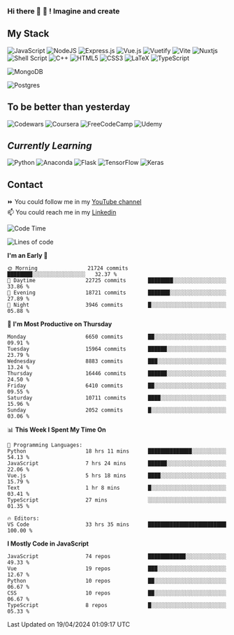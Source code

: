 ### Hi there 👋 🤖 ! Imagine and create

## My Stack
![JavaScript](https://img.shields.io/badge/javascript-%23323330.svg?style=for-the-badge&logo=javascript&logoColor=%23F7DF1E) ![NodeJS](https://img.shields.io/badge/node.js-6DA55F?style=for-the-badge&logo=node.js&logoColor=white) <img alt="Express.js" src="https://img.shields.io/badge/express.js%20-%23404d59.svg?&style=for-the-badge"/> ![Vue.js](https://img.shields.io/badge/vuejs-%2335495e.svg?style=for-the-badge&logo=vuedotjs&logoColor=%234FC08D) ![Vuetify](https://img.shields.io/badge/Vuetify-1867C0?style=for-the-badge&logo=vuetify&logoColor=AEDDFF) ![Vite](https://img.shields.io/badge/vite-%23646CFF.svg?style=for-the-badge&logo=vite&logoColor=white) ![Nuxtjs](https://img.shields.io/badge/Nuxt-002E3B?style=for-the-badge&logo=nuxtdotjs&logoColor=#00DC82) ![Shell Script](https://img.shields.io/badge/shell_script-%23121011.svg?style=for-the-badge&logo=gnu-bash&logoColor=white) ![C++](https://img.shields.io/badge/c++-%2300599C.svg?style=for-the-badge&logo=c%2B%2B&logoColor=white) ![HTML5](https://img.shields.io/badge/html5-%23E34F26.svg?style=for-the-badge&logo=html5&logoColor=white) ![CSS3](https://img.shields.io/badge/css3-%231572B6.svg?style=for-the-badge&logo=css3&logoColor=white) ![LaTeX](https://img.shields.io/badge/latex-%23008080.svg?style=for-the-badge&logo=latex&logoColor=white) ![TypeScript](https://img.shields.io/badge/typescript-%23007ACC.svg?style=for-the-badge&logo=typescript&logoColor=white)
<div>
  <img alt="MongoDB" src ="https://img.shields.io/badge/MongoDB-%234ea94b.svg?&style=for-the-badge&logo=mongodb&logoColor=white"/>
  
  ![Postgres](https://img.shields.io/badge/postgres-%23316192.svg?style=for-the-badge&logo=postgresql&logoColor=white)
</div>

## To be better than yesterday
![Codewars](https://img.shields.io/badge/Codewars-B1361E?style=for-the-badge&logo=codewars&logoColor=grey)
  ![Coursera](https://img.shields.io/badge/Coursera-%230056D2.svg?style=for-the-badge&logo=Coursera&logoColor=white)
  ![FreeCodeCamp](https://img.shields.io/badge/Freecodecamp-%23123.svg?&style=for-the-badge&logo=freecodecamp&logoColor=green)
  ![Udemy](https://img.shields.io/badge/Udemy-A435F0?style=for-the-badge&logo=Udemy&logoColor=white)

## *Currently Learning*
![Python](https://img.shields.io/badge/python-3670A0?style=for-the-badge&logo=python&logoColor=ffdd54) ![Anaconda](https://img.shields.io/badge/Anaconda-%2344A833.svg?style=for-the-badge&logo=anaconda&logoColor=white) 
![Flask](https://img.shields.io/badge/flask-%23000.svg?style=for-the-badge&logo=flask&logoColor=white) ![TensorFlow](https://img.shields.io/badge/TensorFlow-%23FF6F00.svg?style=for-the-badge&logo=TensorFlow&logoColor=white) ![Keras](https://img.shields.io/badge/Keras-%23D00000.svg?style=for-the-badge&logo=Keras&logoColor=white)

## Contact
⏩ You could follow me in my <a href="https://www.youtube.com/c/ViktorJimenezF" target="blank">YouTube channel</a>   <br>
📫 You could reach me in my <a href="https://www.linkedin.com/in/victorjuanjimenez/" target="blank">Linkedin</a>  

<!--START_SECTION:waka-->
![Code Time](http://img.shields.io/badge/Code%20Time-2%2C201%20hrs%204%20mins-blue)

![Lines of code](https://img.shields.io/badge/From%20Hello%20World%20I%27ve%20Written-91.0%20million%20lines%20of%20code-blue)

**I'm an Early 🐤** 

```text
🌞 Morning                21724 commits       ████████░░░░░░░░░░░░░░░░░   32.37 % 
🌆 Daytime                22725 commits       ████████░░░░░░░░░░░░░░░░░   33.86 % 
🌃 Evening                18721 commits       ███████░░░░░░░░░░░░░░░░░░   27.89 % 
🌙 Night                  3946 commits        █░░░░░░░░░░░░░░░░░░░░░░░░   05.88 % 
```
📅 **I'm Most Productive on Thursday** 

```text
Monday                   6650 commits        ██░░░░░░░░░░░░░░░░░░░░░░░   09.91 % 
Tuesday                  15964 commits       ██████░░░░░░░░░░░░░░░░░░░   23.79 % 
Wednesday                8883 commits        ███░░░░░░░░░░░░░░░░░░░░░░   13.24 % 
Thursday                 16446 commits       ██████░░░░░░░░░░░░░░░░░░░   24.50 % 
Friday                   6410 commits        ██░░░░░░░░░░░░░░░░░░░░░░░   09.55 % 
Saturday                 10711 commits       ████░░░░░░░░░░░░░░░░░░░░░   15.96 % 
Sunday                   2052 commits        █░░░░░░░░░░░░░░░░░░░░░░░░   03.06 % 
```


📊 **This Week I Spent My Time On** 

```text
💬 Programming Languages: 
Python                   18 hrs 11 mins      ██████████████░░░░░░░░░░░   54.13 % 
JavaScript               7 hrs 24 mins       ██████░░░░░░░░░░░░░░░░░░░   22.06 % 
Vue.js                   5 hrs 18 mins       ████░░░░░░░░░░░░░░░░░░░░░   15.79 % 
Text                     1 hr 8 mins         █░░░░░░░░░░░░░░░░░░░░░░░░   03.41 % 
TypeScript               27 mins             ░░░░░░░░░░░░░░░░░░░░░░░░░   01.35 % 

🔥 Editors: 
VS Code                  33 hrs 35 mins      █████████████████████████   100.00 % 
```

**I Mostly Code in JavaScript** 

```text
JavaScript               74 repos            ████████████░░░░░░░░░░░░░   49.33 % 
Vue                      19 repos            ███░░░░░░░░░░░░░░░░░░░░░░   12.67 % 
Python                   10 repos            ██░░░░░░░░░░░░░░░░░░░░░░░   06.67 % 
CSS                      10 repos            ██░░░░░░░░░░░░░░░░░░░░░░░   06.67 % 
TypeScript               8 repos             █░░░░░░░░░░░░░░░░░░░░░░░░   05.33 % 
```




 Last Updated on 19/04/2024 01:09:17 UTC
<!--END_SECTION:waka-->

<!--
**ViktorJJF/ViktorJJF** is a ✨ _special_ ✨ repository because its `README.md` (this file) appears on your GitHub profile.



Here are some ideas to get you started:

- 🔭 I’m currently working on ...
- 🌱 I’m currently learning ...
- 👯 I’m looking to collaborate on ...
- 🤔 I’m looking for help with ...
- 💬 Ask me about ...
- 📫 How to reach me: ...
- 😄 Pronouns: ...
- ⚡ Fun fact: ...
-->
